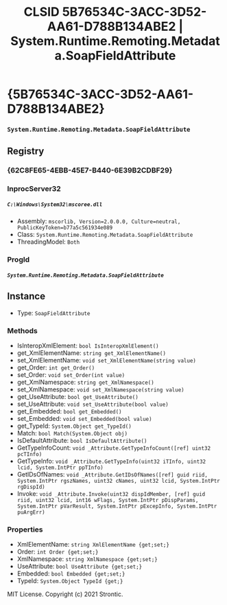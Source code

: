﻿---
title: "CLSID 5B76534C-3ACC-3D52-AA61-D788B134ABE2 | System.Runtime.Remoting.Metadata.SoapFieldAttribute"
excerpt: What is COM-Object CLSID 5B76534C-3ACC-3D52-AA61-D788B134ABE2?
---

# {5B76534C-3ACC-3D52-AA61-D788B134ABE2}

### `System.Runtime.Remoting.Metadata.SoapFieldAttribute`

## Registry


### {62C8FE65-4EBB-45E7-B440-6E39B2CDBF29}


### InprocServer32

##### `C:\Windows\System32\mscoree.dll`
* Assembly: `mscorlib, Version=2.0.0.0, Culture=neutral, PublicKeyToken=b77a5c561934e089`
* Class: `System.Runtime.Remoting.Metadata.SoapFieldAttribute`
* ThreadingModel: `Both`

### ProgId

##### `System.Runtime.Remoting.Metadata.SoapFieldAttribute`

## Instance

* Type: `SoapFieldAttribute`

### Methods

* IsInteropXmlElement: `bool IsInteropXmlElement()`
* get_XmlElementName: `string get_XmlElementName()`
* set_XmlElementName: `void set_XmlElementName(string value)`
* get_Order: `int get_Order()`
* set_Order: `void set_Order(int value)`
* get_XmlNamespace: `string get_XmlNamespace()`
* set_XmlNamespace: `void set_XmlNamespace(string value)`
* get_UseAttribute: `bool get_UseAttribute()`
* set_UseAttribute: `void set_UseAttribute(bool value)`
* get_Embedded: `bool get_Embedded()`
* set_Embedded: `void set_Embedded(bool value)`
* get_TypeId: `System.Object get_TypeId()`
* Match: `bool Match(System.Object obj)`
* IsDefaultAttribute: `bool IsDefaultAttribute()`
* GetTypeInfoCount: `void _Attribute.GetTypeInfoCount([ref] uint32 pcTInfo)`
* GetTypeInfo: `void _Attribute.GetTypeInfo(uint32 iTInfo, uint32 lcid, System.IntPtr ppTInfo)`
* GetIDsOfNames: `void _Attribute.GetIDsOfNames([ref] guid riid, System.IntPtr rgszNames, uint32 cNames, uint32 lcid, System.IntPtr rgDispId)`
* Invoke: `void _Attribute.Invoke(uint32 dispIdMember, [ref] guid riid, uint32 lcid, int16 wFlags, System.IntPtr pDispParams, System.IntPtr pVarResult, System.IntPtr pExcepInfo, System.IntPtr puArgErr)`

### Properties

* XmlElementName: `string XmlElementName {get;set;}`
* Order: `int Order {get;set;}`
* XmlNamespace: `string XmlNamespace {get;set;}`
* UseAttribute: `bool UseAttribute {get;set;}`
* Embedded: `bool Embedded {get;set;}`
* TypeId: `System.Object TypeId {get;}`

MIT License. Copyright (c) 2021 Strontic.


